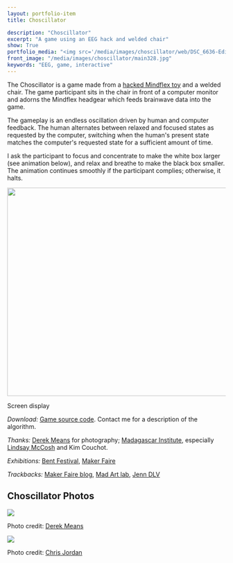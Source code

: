 ```yaml
---
layout: portfolio-item
title: Choscillator

description: "Choscillator"
excerpt: "A game using an EEG hack and welded chair"
show: True
portfolio_media: "<img src='/media/images/choscillator/web/DSC_6636-Edit_fitted.png' />"
front_image: "/media/images/choscillator/main328.jpg"
keywords: "EEG, game, interactive"
---
```


The Choscillator is a game made from a [hacked Mindflex toy](http://frontiernerds.com/brain-hack) and a welded chair. The game participant sits in the chair in front of a computer monitor and adorns the Mindflex headgear which feeds brainwave data into the game.

The gameplay is an endless oscillation driven by human and computer feedback. The human alternates between relaxed and focused states as requested by the computer, switching when the human's present state matches the computer's requested state for a sufficient amount of time.

I ask the participant to focus and concentrate to make the white box larger (see animation below), and relax and breathe to make the black box smaller. The animation continues smoothly if the participant complies; otherwise, it halts.

<img src="{{ site.url }}/media/images/Choscillator/web/animation.gif" width=640 height=480 />
<p>Screen display</p>

*Download:* [Game source code](https://github.com/boxysean/choscillator). Contact me for a description of the algorithm.

*Thanks:* [Derek Means](http://www.flickr.com/photos/derekrmeans/) for photography; [Madagascar Institute](http://www.madagascarinstitute.com/), especially [Lindsay McCosh](http://www.lindsaymccosh.com/) and Kim Couchot.

*Exhibitions:* [Bent Festival](http://bentfestival.org/2011/sean-mcintyre), [Maker Faire](http://makerfaire.com/pub/e/6727)

*Trackbacks:* [Maker Faire blog](http://blog.makezine.com/archive/2011/09/maker-faire-new-york-day-two.html), [Mad Art lab](http://madartlab.com/2011/09/21/mad-quickies-9-21-–-the-maker-faire-edition/), [Jenn DLV](http://jenndlv.info/post/10401346081/world-maker-faire-2011-the-choscillator)

Choscillator Photos
-------------------

<img src="{{ site.url }}/media/images/Choscillator/web/DSC_6518.png" />
<p>Photo credit: <a href="http://www.flickr.com/photos/derekrmeans/">Derek Means</a></p>

<a href="{{ site.url }}/media/images/Choscillator/large/IMG_1008.JPG"><img src="{{ site.url }}/media/images/Choscillator/web/IMG_1008.JPG" /></a>
<p>Photo credit: <a href="http://www.seej.net/">Chris Jordan</a></p>
